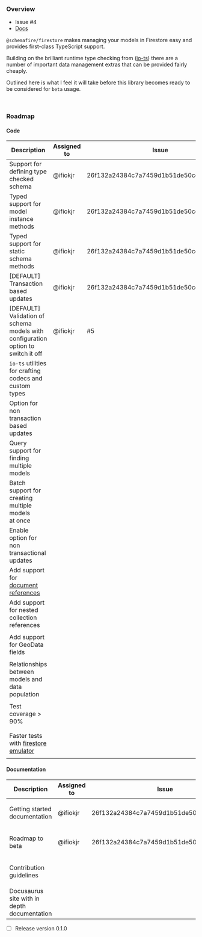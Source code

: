 ### Overview

- Issue #4
- [Docs](https://github.com/ifiokjr/blob/@schemafire/firestore/docs/0.1.0-roadmap.md)

`@schemafire/firestore` makes managing your models in Firestore easy and provides first-class TypeScript support.

Building on the brilliant runtime type checking from ([io-ts](https://github.com/gcanti/io-ts)) there are a number of important data management extras that can be provided fairly cheaply.

Outlined here is what I feel it will take before this library becomes ready to be considered for `beta` usage.

<br>

### Roadmap

#### Code

| **Description**                                                                                                                      | **Assigned to** | **Issue**                                | **PR**                                   | **Status**                 |
| ------------------------------------------------------------------------------------------------------------------------------------ | --------------- | ---------------------------------------- | ---------------------------------------- | -------------------------- |
| Support for defining type checked schema                                                                                             | @ifiokjr        | 26f132a24384c7a7459d1b51de50ccb9eafac179 | 26f132a24384c7a7459d1b51de50ccb9eafac179 | <ul><li>[x] done</li></ul> |
| Typed support for model instance methods                                                                                             | @ifiokjr        | 26f132a24384c7a7459d1b51de50ccb9eafac179 | 26f132a24384c7a7459d1b51de50ccb9eafac179 | <ul><li>[x] done</li></ul> |
| Typed support for static schema methods                                                                                              | @ifiokjr        | 26f132a24384c7a7459d1b51de50ccb9eafac179 | 26f132a24384c7a7459d1b51de50ccb9eafac179 | <ul><li>[x] done</li></ul> |
| [DEFAULT] Transaction based updates                                                                                                  | @ifiokjr        | 26f132a24384c7a7459d1b51de50ccb9eafac179 | 26f132a24384c7a7459d1b51de50ccb9eafac179 | <ul><li>[x] done</li></ul> |
| [DEFAULT] Validation of schema models with<br>configuration option to switch it off                                                  | @ifiokjr        | #5                                       | #7                                       | <ul><li>[x] done</li></ul> |
| `io-ts` utilities for crafting codecs and<br>custom types                                                                            |                 |                                          |                                          | <ul><li>[ ] n/a</li></ul>  |
| Option for non transaction based updates                                                                                             |                 |                                          |                                          | <ul><li>[ ] n/a</li></ul>  |
| Query support for finding multiple models                                                                                            |                 |                                          |                                          | <ul><li>[ ] n/a</li></ul>  |
| Batch support for creating multiple models<br>at once                                                                                |                 |                                          |                                          | <ul><li>[ ] n/a</li></ul>  |
| Enable option for non transactional updates                                                                                          |                 |                                          |                                          | <ul><li>[ ] n/a</li></ul>  |
| Add support for [document references](https://stackoverflow.com/a/47673346)                                                          |                 |                                          |                                          | <ul><li>[ ] n/a</li></ul>  |
| Add support for nested collection references                                                                                         |                 |                                          |                                          | <ul><li>[ ] n/a</li></ul>  |
| Add support for GeoData fields                                                                                                       |                 |                                          |                                          | <ul><li>[ ] n/a</li></ul>  |
| Relationships between models and data<br>population                                                                                  |                 |                                          |                                          | <ul><li>[ ] n/a</li></ul>  |
| Test coverage > 90%                                                                                                                  |                 |                                          |                                          | <ul><li>[ ] n/a</li></ul>  |
| Faster tests with [firestore emulator](https://firebase.google.com/docs/firestore/security/test-rules-emulator#install_the_emulator) |                 |                                          |                                          | <ul><li>[ ] n/a</li></ul>  |

#### Documentation

| **Description**                             | **Assigned to** | **Issue**                                | **PR**                                   | **Status**                 |
| ------------------------------------------- | --------------- | ---------------------------------------- | ---------------------------------------- | -------------------------- |
| Getting started documentation               | @ifiokjr        | 26f132a24384c7a7459d1b51de50ccb9eafac179 | 26f132a24384c7a7459d1b51de50ccb9eafac179 | <ul><li>[x] done</li></ul> |
| Roadmap to beta                             | @ifiokjr        | 26f132a24384c7a7459d1b51de50ccb9eafac179 | 26f132a24384c7a7459d1b51de50ccb9eafac179 | <ul><li>[x] done</li></ul> |
| Contribution guidelines                     |                 |                                          |                                          | <ul><li>[ ] n/a</li></ul>  |
| Docusaurus site with in depth documentation |                 |                                          |                                          | <ul><li>[ ] n/a</li></ul>  |

- [ ] Release version 0.1.0
